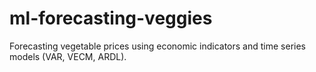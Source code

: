 # ml-forecasting-veggies
Forecasting vegetable prices using economic indicators and time series models (VAR, VECM, ARDL).
